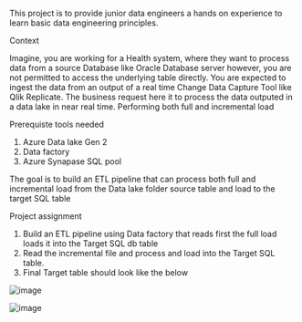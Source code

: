 This project is to provide junior data engineers a hands on experience to learn basic data engineering principles.

Context

Imagine, you are working for a Health system, where they want to process data from a source Database like Oracle Database server however, you are not permitted to access the underlying 
table directly. You are expected to ingest the data from an output of a real time Change Data Capture Tool like Qlik Replicate. The business request here it to process
the data outputed in a data lake in near real time. Performing both full and incremental load

Prerequiste tools needed

1. Azure Data lake Gen 2
2. Data factory
3. Azure Synapase SQL pool


The goal is to build an ETL pipeline that can process both full and incremental load from the Data lake folder source table and load to the target SQL table


Project assignment
1. Build an ETL pipeline using Data factory that reads first the full load loads it into the Target SQL db table
2. Read the incremental file and process and load into the Target SQL table.
3. Final Target table should look like the below

![image](https://user-images.githubusercontent.com/20451211/175101501-12abfbd2-34f1-4872-b5b1-be5e5418a2c4.png)

![image](https://user-images.githubusercontent.com/20451211/183940348-d5762b6b-b45d-446e-9357-dd7527b7f78d.png)

